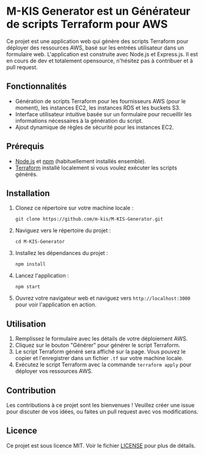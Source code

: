 # M-KIS Generator est un Générateur de scripts Terraform pour AWS 

Ce projet est une application web qui génère des scripts Terraform pour déployer des ressources AWS, basé sur les entrées utilisateur dans un formulaire web. L'application est construite avec Node.js et Express.js.
Il est en cours de dev et totalement opensource, n'hésitez pas à contribuer et à pull request.
## Fonctionnalités
- Génération de scripts Terraform pour les fournisseurs AWS (pour le moment), les instances EC2, les instances RDS et les buckets S3.
- Interface utilisateur intuitive basée sur un formulaire pour recueillir les informations nécessaires à la génération du script.
- Ajout dynamique de règles de sécurité pour les instances EC2.

## Prérequis

- [Node.js](https://nodejs.org) et [npm](https://npmjs.com) (habituellement installés ensemble).
- [Terraform](https://www.terraform.io/) installé localement si vous voulez exécuter les scripts générés.

## Installation

1. Clonez ce répertoire sur votre machine locale :
   ```
   git clone https://github.com/m-kis/M-KIS-Generator.git
   ```

2. Naviguez vers le répertoire du projet :
   ```
   cd M-KIS-Generator
   ```

3. Installez les dépendances du projet :
   ```
   npm install
   ```

4. Lancez l'application :
   ```
   npm start
   ```

5. Ouvrez votre navigateur web et naviguez vers `http://localhost:3000` pour voir l'application en action.

## Utilisation

1. Remplissez le formulaire avec les détails de votre déploiement AWS.
2. Cliquez sur le bouton "Générer" pour générer le script Terraform.
3. Le script Terraform généré sera affiché sur la page. Vous pouvez le copier et l'enregistrer dans un fichier `.tf` sur votre machine locale.
4. Exécutez le script Terraform avec la commande `terraform apply` pour déployer vos ressources AWS.

## Contribution

Les contributions à ce projet sont les bienvenues ! Veuillez créer une issue pour discuter de vos idées, ou faites un pull request avec vos modifications.

## Licence

Ce projet est sous licence MIT. Voir le fichier [LICENSE](LICENSE) pour plus de détails.
